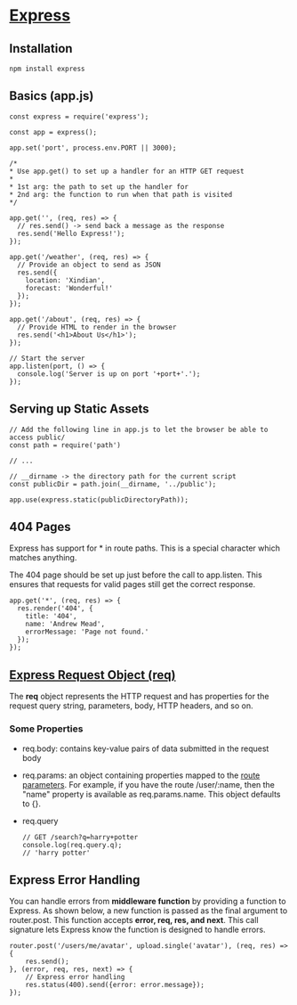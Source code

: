 # [Express](http://expressjs.com)

## Installation

`npm install express`

## Basics (app.js)

    const express = require('express');

    const app = express();

    app.set('port', process.env.PORT || 3000);

    /*
    * Use app.get() to set up a handler for an HTTP GET request
    *
    * 1st arg: the path to set up the handler for
    * 2nd arg: the function to run when that path is visited
    */

    app.get('', (req, res) => {
      // res.send() -> send back a message as the response
      res.send('Hello Express!');
    });

    app.get('/weather', (req, res) => {
      // Provide an object to send as JSON
      res.send({
        location: 'Xindian',
        forecast: 'Wonderful!'
      });
    });

    app.get('/about', (req, res) => {
      // Provide HTML to render in the browser
      res.send('<h1>About Us</h1>');
    });

    // Start the server
    app.listen(port, () => {
      console.log('Server is up on port '+port+'.');
    });

## Serving up Static Assets

    // Add the following line in app.js to let the browser be able to access public/
    const path = require('path')

    // ...

    // __dirname -> the directory path for the current script
    const publicDir = path.join(__dirname, '../public');

    app.use(express.static(publicDirectoryPath));

## 404 Pages

Express has support for * in route paths. This is a special character which matches anything.

The 404 page should be set up just before the call to app.listen. This ensures that requests for valid pages still get the correct response.

    app.get('*', (req, res) => { 
      res.render('404', {
        title: '404',
        name: 'Andrew Mead', 
        errorMessage: 'Page not found.'
      });
    });

## [Express Request Object (req)](https://expressjs.com/en/api.html#req)

The **req** object represents the HTTP request and has properties for the request query string, parameters, body, HTTP headers, and so on.

### Some Properties

* req.body: contains key-value pairs of data submitted in the request body

* req.params: an object containing properties mapped to the [route parameters](https://expressjs.com/en/guide/routing.html#route-parameters). For example, if you have the route /user/:name, then the "name" property is available as req.params.name. This object defaults to {}.

* req.query

      // GET /search?q=harry+potter
      console.log(req.query.q);
      // 'harry potter'

## Express Error Handling

You can handle errors from **middleware function** by providing a function to Express. As shown below, a new function is passed as the final argument to router.post. This function accepts **error, req, res, and next**. This call signature lets Express know the function is designed to handle errors.

    router.post('/users/me/avatar', upload.single('avatar'), (req, res) => {
        res.send();
    }, (error, req, res, next) => { 
        // Express error handling
        res.status(400).send({error: error.message});
    });
